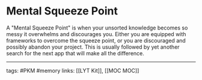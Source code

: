 # Mental Squeeze Point

A "Mental Squeeze Point" is when your unsorted knowledge becomes so messy it overwhelms and discourages you. Either you are equipped with frameworks to overcome the squeeze point, or you are discouraged and possibly abandon your project. This is usually followed by yet another search for the next app that will make all the difference.

---
tags: #PKM #memory
links: [[LYT Kit]], [[MOC MOC]]